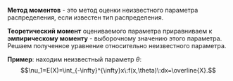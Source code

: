**Метод моментов** - это метод оценки неизвестного параметра распределения, если известен тип распределения.

**Теоретический момент** оцениваемого параметра приравниваем к **эмпирическому моменту** - выборочному значению этого параметра. Решаем полученное уравнение относительно неизвестного параметра.

**Пример**: находим неизвестный параметр $\theta$:$$\nu_1=E(X)=\int_{-\infty}^{\infty}x\:f(x,\theta)\:dx=\overline{X}.$$